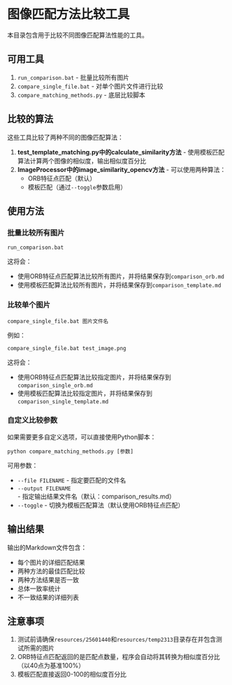 # 图像匹配方法比较工具

本目录包含用于比较不同图像匹配算法性能的工具。

## 可用工具

1. `run_comparison.bat` - 批量比较所有图片
2. `compare_single_file.bat` - 对单个图片文件进行比较
3. `compare_matching_methods.py` - 底层比较脚本

## 比较的算法

这些工具比较了两种不同的图像匹配算法：

1. **test_template_matching.py中的calculate_similarity方法** - 使用模板匹配算法计算两个图像的相似度，输出相似度百分比
2. **ImageProcessor中的image_similarity_opencv方法** - 可以使用两种算法：
   - ORB特征点匹配（默认）
   - 模板匹配（通过`--toggle`参数启用）

## 使用方法

### 批量比较所有图片

```
run_comparison.bat
```

这将会：
- 使用ORB特征点匹配算法比较所有图片，并将结果保存到`comparison_orb.md`
- 使用模板匹配算法比较所有图片，并将结果保存到`comparison_template.md`

### 比较单个图片

```
compare_single_file.bat 图片文件名
```

例如：
```
compare_single_file.bat test_image.png
```

这将会：
- 使用ORB特征点匹配算法比较指定图片，并将结果保存到`comparison_single_orb.md`
- 使用模板匹配算法比较指定图片，并将结果保存到`comparison_single_template.md`

### 自定义比较参数

如果需要更多自定义选项，可以直接使用Python脚本：

```
python compare_matching_methods.py [参数]
```

可用参数：
- `--file FILENAME` - 指定要匹配的文件名
- `--output FILENAME` - 指定输出结果文件名（默认：comparison_results.md）
- `--toggle` - 切换为模板匹配算法（默认使用ORB特征点匹配）

## 输出结果

输出的Markdown文件包含：
- 每个图片的详细匹配结果
- 两种方法的最佳匹配比较
- 两种方法结果是否一致
- 总体一致率统计
- 不一致结果的详细列表

## 注意事项

1. 测试前请确保`resources/25601440`和`resources/temp2313`目录存在并包含测试所需的图片
2. ORB特征点匹配返回的是匹配点数量，程序会自动将其转换为相似度百分比（以40点为基准100%）
3. 模板匹配直接返回0-100的相似度百分比 
